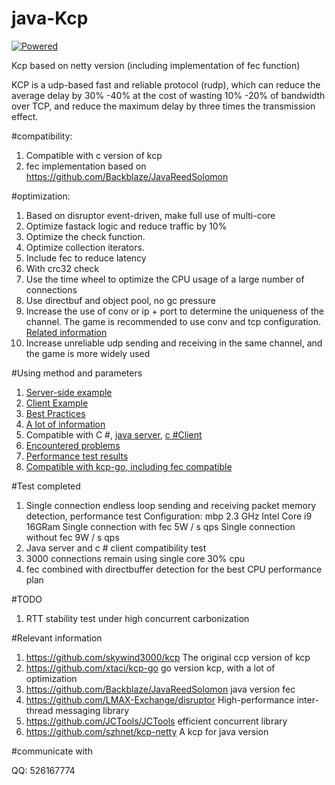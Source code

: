 # java-Kcp

[![Powered][2]][1]

Kcp based on netty version (including implementation of fec function)

KCP is a udp-based fast and reliable protocol (rudp), which can reduce the average delay by 30% -40% at the cost of wasting 10% -20% of bandwidth over TCP, and reduce the maximum delay by three times the transmission effect.


[1]: https://github.com/skywind3000/kcp
[2]: http://skywind3000.github.io/word/images/kcp.svg


#compatibility:
1. Compatible with c version of kcp
2. fec implementation based on https://github.com/Backblaze/JavaReedSolomon


#optimization:
1. Based on disruptor event-driven, make full use of multi-core
2. Optimize fastack logic and reduce traffic by 10%
3. Optimize the check function.
4. Optimize collection iterators.
5. Include fec to reduce latency
6. With crc32 check
7. Use the time wheel to optimize the CPU usage of a large number of connections
8. Use directbuf and object pool, no gc pressure
9. Increase the use of conv or ip + port to determine the uniqueness of the channel. The game is recommended to use conv and tcp configuration. [Related information](https://github.com/skywind3000/kcp/wiki/Cooperate-With-Tcp-Server)
10. Increase unreliable udp sending and receiving in the same channel, and the game is more widely used


#Using method and parameters
1. [Server-side example](https://github.com/l42111996/java-Kcp/blob/master/kcp-netty/src/main/java/test/KcpRttExampleServer.java)
2. [Client Example](https://github.com/l42111996/java-Kcp/blob/master/kcp-netty/src/main/java/test/KcpRttExampleClient.java)
3. [Best Practices](https://github.com/skywind3000/kcp/wiki/KCP-Best-Practice)
4. [A lot of information](https://github.com/skywind3000/kcp)
5. Compatible with C #, [java server](https://github.com/l42111996/java-Kcp/blob/master/kcp-netty/src/main/java/test/Kcp4sharpExampleServer.java), [c #Client](https://github.com/l42111996/kcp4sharp/blob/master/kcp4sharp/TestKcp.cs)
6. [Encountered problems](https://github.com/l42111996/java-Kcp/blob/master/QA.md)
7. [Performance test results](https://github.com/l42111996/java-Kcp/blob/master/Benchmark.md)
8. [Compatible with kcp-go, including fec compatible](https://github.com/l42111996/java-Kcp/blob/master/kcp-netty/src/main/java/test/Kcp4GoExampleClient.java)


#Test completed
1. Single connection endless loop sending and receiving packet memory detection, performance test
Configuration: mbp 2.3 GHz Intel Core i9 16GRam
Single connection with fec 5W / s qps
Single connection without fec 9W / s qps
2. Java server and c # client compatibility test
3. 3000 connections remain using single core 30% cpu
4. fec combined with directbuffer detection for the best CPU performance plan



#TODO
1. RTT stability test under high concurrent carbonization


#Relevant information

1. https://github.com/skywind3000/kcp The original ccp version of kcp
2. https://github.com/xtaci/kcp-go go version kcp, with a lot of optimization
3. https://github.com/Backblaze/JavaReedSolomon java version fec
4. https://github.com/LMAX-Exchange/disruptor High-performance inter-thread messaging library
5. https://github.com/JCTools/JCTools efficient concurrent library
6. https://github.com/szhnet/kcp-netty A kcp for java version


#communicate with

QQ: 526167774
